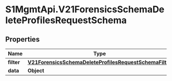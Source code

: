 # S1MgmtApi.V21ForensicsSchemaDeleteProfilesRequestSchema

## Properties
Name | Type | Description | Notes
------------ | ------------- | ------------- | -------------
**filter** | [**V21ForensicsSchemaDeleteProfilesRequestSchemaFilter**](V21ForensicsSchemaDeleteProfilesRequestSchemaFilter.md) |  | [optional] 
**data** | **Object** | Data | [optional] 


